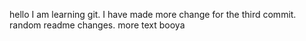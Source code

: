 
hello I am learning git.
I have made more change for the third commit.
random readme changes.
more text
booya
